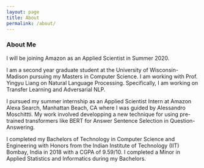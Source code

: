 ```yaml
---
layout: page
title: About
permalink: /about/
---
```

### About Me

I will be joining Amazon as an Applied Scientist in Summer 2020.

I am a second year graduate student at the University of Wisconsin-Madison pursuing my Masters in Computer Science. I am working with Prof. Yingyu Liang on Natural Language Processing. Specifically, I am working on Transfer Learning and Adversarial NLP.

I pursued my summer internship as an Applied Scientist Intern at Amazon Alexa Search, Manhattan Beach, CA where I was guided by Alessandro Moschittti. My work involved developping a new technique for using pre-trained transformers like BERT for Answer Sentence Selection in Question-Answering.

I completed my Bachelors of Technology in Computer Science and Engineering with Honors from the Indian Institute of Technology (IIT) Bombay, India in 2018 with a CGPA of 9.59/10. I completed a Minor in Applied Statistics and Informatics during my Bachelors.
